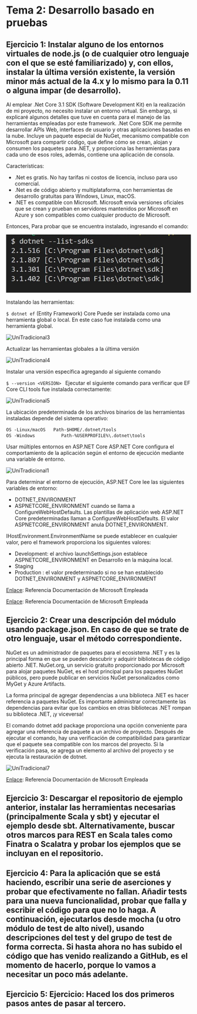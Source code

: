 # Tema 2: Desarrollo basado en pruebas

## Ejercicio 1: Instalar alguno de los entornos virtuales de node.js (o de cualquier otro lenguaje con el que se esté familiarizado) y, con ellos, instalar la última versión existente, la versión minor más actual de la 4.x y lo mismo para la 0.11 o alguna impar (de desarrollo).

Al emplear .Net Core 3.1 SDK (Software Development Kit) en la realización de mi proyecto, no necesito instalar un entorno virtual. Sin embargo, si explicaré algunos detalles que tuve en cuenta para el manejo de las herramientas empleadas por este framework.
.Net Core SDK me permite desarrollar APIs Web, interfaces de usuario y otras aplicaciones basadas en la nube. Incluye un paquete especial de NuGet, mecanismo compatible con Microsoft para compartir código, que define cómo se crean, alojan y consumen los paquetes para .NET, y proporciona las herramientas para cada uno de esos roles, además, contiene una aplicación de consola.

Características:
- .Net es gratis. No hay tarifas ni costos de licencia, incluso para uso comercial.
- .Net es de código abierto y multiplataforma, con herramientas de desarrollo gratuitas para Windows, Linux, macOS.
- .NET es compatible con Microsoft. Microsoft envía versiones oficiales que se crean y prueban en servidores mantenidos por Microsoft en Azure y son compatibles como cualquier producto de Microsoft.

Entonces, Para probar que se encuentra instalado, ingresando el comando:

![UniTradicional2](./img/UniTradicional2.png)

Instalando las herramientas:

``` $ dotnet ef ``` 
(Entity Framework) Core Puede ser instalada como una herramienta global o local. En este caso fue instalada como una herramienta global.

![UniTradicional3](./img/UniTradicional3.png)

Actualizar las herramientas globales a la última versión

![UniTradicional4](./img/UniTradicional4.png)

Instalar una versión específica agregando al siguiente comando

``` $ --version <VERSION>  ``` Ejecutar el siguiente comando para verificar que EF Core CLI tools fue instalada correctamente:

![UniTradicional5](./img/UniTradicional5.png)

La ubicación predeterminada de los archivos binarios de las herramientas instaladas depende del sistema operativo:

```
OS -Linux/macOS   Path-$HOME/.dotnet/tools
OS -Windows          Path-%USERPROFILE%\.dotnet\tools

```
Usar múltiples entornos en ASP.NET Core
ASP.NET Core configura el comportamiento de la aplicación según el entorno de ejecución mediante una variable de entorno.

![UniTradicional1](./img/UniTradicional1.png)

Para determinar el entorno de ejecución, ASP.NET Core lee las siguientes variables de entorno:
- DOTNET_ENVIRONMENT
- ASPNETCORE_ENVIRONMENT cuando se llama a ConfigureWebHostDefaults. Las plantillas de aplicación web ASP.NET Core predeterminadas llaman a ConfigureWebHostDefaults. El valor ASPNETCORE_ENVIRONMENT anula DOTNET_ENVIRONMENT.

IHostEnvironment.EnvironmentName se puede establecer en cualquier valor, pero el framework proporciona los siguientes valores:
- Development: el archivo launchSettings.json establece ASPNETCORE_ENVIRONMENT en Desarrollo en la máquina local.
- Staging
- Production : el valor predeterminado si no se han establecido DOTNET_ENVIRONMENT y ASPNETCORE_ENVIRONMENT


[Enlace](https://docs.microsoft.com/en-us/ef/core/miscellaneous/cli/dotnet): Referencia Documentación de Microsoft Empleada

[Enlace](https://docs.microsoft.com/es-es/aspnet/core/fundamentals/environments?view=aspnetcore-3.1): Referencia Documentación de Microsoft Empleada


## Ejercicio 2: Crear una descripción del módulo usando package.json. En caso de que se trate de otro lenguaje, usar el método correspondiente.

NuGet es un administrador de paquetes para el ecosistema .NET y es la principal forma en que se pueden descubrir y adquirir bibliotecas de código abierto .NET. NuGet.org, un servicio gratuito proporcionado por Microsoft para alojar paquetes NuGet, es el host principal para los paquetes NuGet públicos, pero puede publicar en servicios NuGet personalizados como MyGet y Azure Artifacts.

La forma principal de agregar dependencias a una biblioteca .NET es hacer referencia a paquetes NuGet. Es importante administrar correctamente las dependencias para evitar que los cambios en otras bibliotecas .NET rompan su biblioteca .NET, ¡y viceversa!

El comando dotnet add package proporciona una opción conveniente para agregar una referencia de paquete a un archivo de proyecto. Después de ejecutar el comando, hay una verificación de compatibilidad para garantizar que el paquete sea compatible con los marcos del proyecto. Si la verificación pasa, se agrega un elemento <PackageReference> al archivo del proyecto y se ejecuta la restauración de dotnet.

![UniTradicional7](./img/UniTradicional7.png)

[Enlace](https://docs.microsoft.com/es-es/dotnet/standard/library-guidance/nuget): Referencia Documentación de Microsoft Empleada

## Ejercicio 3: Descargar el repositorio de ejemplo anterior, instalar las herramientas necesarias (principalmente Scala y sbt) y ejecutar el ejemplo desde sbt. Alternativamente, buscar otros marcos para REST en Scala tales como Finatra o Scalatra y probar los ejemplos que se incluyan en el repositorio.

## Ejercicio 4: Para la aplicación que se está haciendo, escribir una serie de aserciones y probar que efectivamente no fallan. Añadir tests para una nueva funcionalidad, probar que falla y escribir el código para que no lo haga. A continuación, ejecutarlos desde mocha (u otro módulo de test de alto nivel), usando descripciones del test y del grupo de test de forma correcta. Si hasta ahora no has subido el código que has venido realizando a GitHub, es el momento de hacerlo, porque lo vamos a necesitar un poco más adelante.

## Ejercicio 5: Ejercicio: Haced los dos primeros pasos antes de pasar al tercero.

